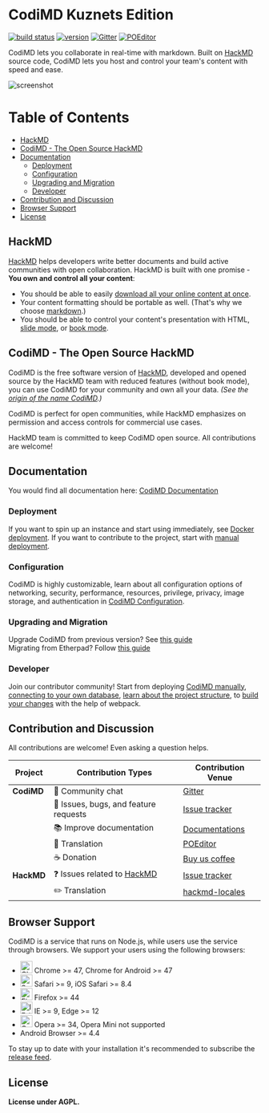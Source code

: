 CodiMD Kuznets Edition
===

[![build status][travis-image]][travis-url]
[![version][github-version-badge]][github-release-page]
[![Gitter][gitter-image]][gitter-url]
[![POEditor][poeditor-image]][poeditor-url]

CodiMD lets you collaborate in real-time with markdown.
Built on [HackMD](https://hackmd.io) source code, CodiMD lets you host and control your team's content with speed and ease.

![screenshot](https://raw.githubusercontent.com/hackmdio/codimd/develop/public/screenshot.png)

<!-- START doctoc generated TOC please keep comment here to allow auto update -->
<!-- DON'T EDIT THIS SECTION, INSTEAD RE-RUN doctoc TO UPDATE -->
# Table of Contents

- [HackMD](#hackmd)
- [CodiMD - The Open Source HackMD](#codimd---the-open-source-hackmd)
- [Documentation](#documentation)
  - [Deployment](#deployment)
  - [Configuration](#configuration)
  - [Upgrading and Migration](#upgrading-and-migration)
  - [Developer](#developer)
- [Contribution and Discussion](#contribution-and-discussion)
- [Browser Support](#browser-support)
- [License](#license)

<!-- END doctoc generated TOC please keep comment here to allow auto update -->

## HackMD

[HackMD](https://hackmd.io) helps developers write better documents and build active communities with open collaboration.
HackMD is built with one promise - **You own and control all your content**:
- You should be able to easily [download all your online content at once](https://hackmd.io/c/news/%2Fs%2Fr1cx3a3SE).
- Your content formatting should be portable as well. (That's why we choose [markdown](https://hackmd.io/features#Typography).)
- You should be able to control your content's presentation with HTML, [slide mode](https://hackmd.io/p/slide-example), or [book mode](https://hackmd.io/c/book-example/).

## CodiMD - The Open Source HackMD

CodiMD is the free software version of [HackMD](https://hackmd.io), developed and opened source by the HackMD team with reduced features (without book mode), you can use CodiMD for your community and own all your data. *(See the [origin of the name CodiMD](https://github.com/hackmdio/hackmd/issues/720).)* 

CodiMD is perfect for open communities, while HackMD emphasizes on permission and access controls for commercial use cases. 

HackMD team is committed to keep CodiMD open source. All contributions are welcome!

## Documentation
You would find all documentation here: [CodiMD Documentation](https://hackmd.io/c/codimd-documentation)

### Deployment
If you want to spin up an instance and start using immediately, see [Docker deployment](https://hackmd.io/c/codimd-documentation/%2Fs%2Fcodimd-docker-deployment).
If you want to contribute to the project, start with [manual deployment](https://hackmd.io/c/codimd-documentation/%2Fs%2Fcodimd-manual-deployment).

### Configuration
CodiMD is highly customizable, learn about all configuration options of networking, security, performance, resources, privilege, privacy, image storage, and authentication in [CodiMD Configuration](https://hackmd.io/c/codimd-documentation/%2Fs%2Fcodimd-configuration).

### Upgrading and Migration
Upgrade CodiMD from previous version? See [this guide](https://hackmd.io/c/codimd-documentation/%2Fs%2Fcodimd-upgrade)<br>
Migrating from Etherpad? Follow [this guide](https://hackmd.io/c/codimd-documentation/%2Fs%2Fcodimd-migration-etherpad)

### Developer
Join our contributor community! Start from deploying [CodiMD manually](https://hackmd.io/c/codimd-documentation/%2Fs%2Fcodimd-manual-deployment), [connecting to your own database](https://hackmd.io/c/codimd-documentation/%2Fs%2Fcodimd-db-connection), [learn about the project structure](https://hackmd.io/c/codimd-documentation/%2Fs%2Fcodimd-project-structure), to [build your changes](https://hackmd.io/c/codimd-documentation/%2Fs%2Fcodimd-webpack) with the help of webpack.

## Contribution and Discussion
All contributions are welcome! Even asking a question helps.

| Project | Contribution Types | Contribution Venue |
| ------- | ------------------ | ------------------ |
|**CodiMD**|:couple: Community chat|[Gitter][gitter-url]|
||:bug: Issues, bugs, and feature requests|[Issue tracker](https://github.com/hackmdio/codimd/issues)|
||:books: Improve documentation|[Documentations](https://hackmd.io/c/codimd-documentation)|
||:pencil: Translation|[POEditor][poeditor-url]|
||:coffee: Donation|[Buy us coffee](https://www.paypal.com/cgi-bin/webscr?cmd=_donations&business=KDGS4PREHX6QQ&lc=US&item_name=HackMD&currency_code=USD&bn=PP%2dDonationsBF%3abtn_donate_LG%2egif%3aNonHosted)|
|**HackMD**|:question: Issues related to [HackMD](https://hackmd.io/)|[Issue tracker](https://github.com/hackmdio/hackmd-io-issues/issues)|
||:pencil2: Translation|[hackmd-locales](https://github.com/hackmdio/hackmd-locales/tree/master/locales)|

## Browser Support

CodiMD is a service that runs on Node.js, while users use the service through browsers. We support your users using the following browsers: 
- <img src="https://raw.githubusercontent.com/alrra/browser-logos/master/src/chrome/chrome_48x48.png" alt="Chrome" width="24px" height="24px" /> Chrome >= 47, Chrome for Android >= 47
- <img src="https://raw.githubusercontent.com/alrra/browser-logos/master/src/safari/safari_48x48.png" alt="Safari" width="24px" height="24px" /> Safari >= 9, iOS Safari >= 8.4
- <img src="https://raw.githubusercontent.com/alrra/browser-logos/master/src/firefox/firefox_48x48.png" alt="Firefox" width="24px" height="24px" /> Firefox >= 44
- <img src="https://raw.githubusercontent.com/alrra/browser-logos/master/src/edge/edge_48x48.png" alt="IE / Edge" width="24px" height="24px" /> IE >= 9, Edge >= 12
- <img src="https://raw.githubusercontent.com/alrra/browser-logos/master/src/opera/opera_48x48.png" alt="Opera" width="24px" height="24px" /> Opera >= 34, Opera Mini not supported
- Android Browser >= 4.4

To stay up to date with your installation it's recommended to subscribe the [release feed][github-release-feed].

## License

**License under AGPL.**

[gitter-image]: https://img.shields.io/badge/gitter-hackmdio/codimd-blue.svg	
[gitter-url]: https://gitter.im/hackmdio/hackmd
[travis-image]: https://travis-ci.com/hackmdio/codimd.svg?branch=master
[travis-url]: https://travis-ci.com/hackmdio/codimd
[github-version-badge]: https://img.shields.io/github/release/hackmdio/codimd.svg
[github-release-page]: https://github.com/hackmdio/codimd/releases
[github-release-feed]: https://github.com/hackmdio/codimd/releases.atom
[poeditor-image]: https://img.shields.io/badge/POEditor-translate-blue.svg
[poeditor-url]: https://poeditor.com/join/project/q0nuPWyztp
